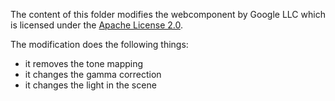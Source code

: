 
The content of this folder modifies the [<model-viewer>]() webcomponent by Google LLC 
which is licensed under the [Apache License 2.0](). 

The modification does the following things: 

- it removes the tone mapping
- it changes the gamma correction
- it changes the light in the scene